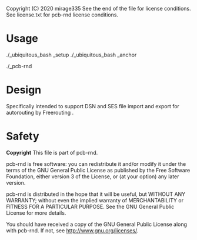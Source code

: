 Copyright (C) 2020 mirage335
See the end of the file for license conditions.
See license.txt for pcb-rnd license conditions.

# Usage

./_ubiquitous_bash _setup
./_ubiquitous_bash _anchor

./_pcb-rnd

# Design

Specifically intended to support DSN and SES file import and export for autorouting by Freerouting .

# Safety


__Copyright__
This file is part of pcb-rnd.

pcb-rnd is free software: you can redistribute it and/or modify
it under the terms of the GNU General Public License as published by
the Free Software Foundation, either version 3 of the License, or
(at your option) any later version.

pcb-rnd is distributed in the hope that it will be useful,
but WITHOUT ANY WARRANTY; without even the implied warranty of
MERCHANTABILITY or FITNESS FOR A PARTICULAR PURPOSE.  See the
GNU General Public License for more details.

You should have received a copy of the GNU General Public License
along with pcb-rnd.  If not, see <http://www.gnu.org/licenses/>.
